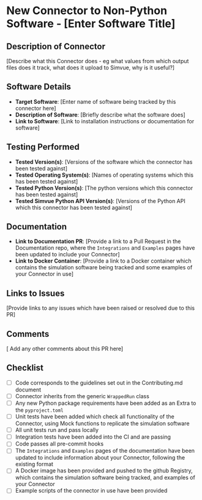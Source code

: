 # New Connector to Non-Python Software - [Enter Software Title]

## Description of Connector
[Describe what this Connector does - eg what values from which output files does it track, what does it upload to Simvue, why is it useful?]

## Software Details
- **Target Software**: [Enter name of software being tracked by this connector here]
- **Description of Software**: [Briefly describe what the software does]
- **Link to Software**: [Link to installation instructions or documentation for software]

## Testing Performed
- **Tested Version(s)**: [Versions of the software which the connector has been tested against]
- **Tested Operating System(s)**: [Names of operating systems which this has been tested against]
- **Tested Python Version(s)**: [The python versions which this connector has been tested against]
- **Tested Simvue Python API Version(s)**: [Versions of the Python API which this connector has been tested against]

## Documentation
- **Link to Documentation PR**: [Provide a link to a Pull Request in the Documentation repo, where the `Integrations` and `Examples` pages have been updated to include your Connector]
- **Link to Docker Container**: [Provide a link to a Docker container which contains the simulation software being tracked and some examples of your Connector in use]

## Links to Issues
[Provide links to any issues which have been raised or resolved due to this PR]

## Comments
[ Add any other comments about this PR here]

## Checklist
- [ ] Code corresponds to the guidelines set out in the Contributing.md document
- [ ] Connector inherits from the generic `WrappedRun` class
- [ ] Any new Python package requirements have been added as an Extra to the `pyproject.toml`
- [ ] Unit tests have been added which check all functionality of the Connector, using Mock functions to replicate the simulation software
- [ ] All unit tests run and pass locally
- [ ] Integration tests have been added into the CI and are passing
- [ ] Code passes all pre-commit hooks
- [ ] The `Integrations` and `Examples` pages of the documentation have been updated to include information about your Connector, following the existing format
- [ ] A Docker image has been provided and pushed to the github Registry, which contains the simulation software being tracked, and examples of your Connector
- [ ] Example scripts of the connector in use have been provided
